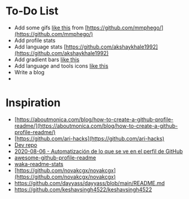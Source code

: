 # To-Do List
- Add  some gifs [like this](https://user-images.githubusercontent.com/7910856/87048834-84abea80-c1fc-11ea-9342-27b96a046ba4.gif) from [https://github.com/mmphego/](https://github.com/mmphego/)
- Add profile stats
- Add language stats [https://github.com/akshaykhale1992](https://github.com/akshaykhale1992)
- Add gradient bars [like this](https://github.com/majoledesma?tab=overview&from=2021-12-01&to=2021-12-31)
- Add language and tools icons [like this](https://github.com/MitanshuShaBa/MitanshuShaBa)
- Write a blog
- <!-- ![Snake animation](https://github.com/Pepyn0/Pepyn0/blob/output/github-contribution-grid-snake.svg) -->

# Inspiration
- [https://aboutmonica.com/blog/how-to-create-a-github-profile-readme/](https://aboutmonica.com/blog/how-to-create-a-github-profile-readme/)
- [https://github.com/ari-hacks](https://github.com/ari-hacks)
- [Dev repo](https://dev.to/waylonwalker/what-s-on-your-github-profile-40p3)
- [2020-08-06 - Automatización de lo que se ve en el perfil de GitHub](https://fernand0.github.io/perfil-automatico-github/)
- [awesome-github-profile-readme](https://github.com/abhisheknaiidu/awesome-github-profile-readme)
- [waka-readme-stats](https://github.com/anmol098/waka-readme-stats)
- [https://github.com/novakcgx/novakcgx](https://github.com/novakcgx/novakcgx)
- https://github.com/dayyass/dayyass/blob/main/README.md
- https://github.com/keshavsingh4522/keshavsingh4522
